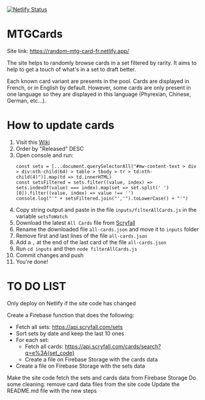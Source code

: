 [![Netlify Status](https://api.netlify.com/api/v1/badges/be1a63dc-da68-4ef4-86ed-f55ca96ffce6/deploy-status)](https://app.netlify.com/sites/random-mtg-card-fr/deploys)

# MTGCards

Site link: https://random-mtg-card-fr.netlify.app/

The site helps to randomly browse cards in a set filtered by rarity.
It aims to help to get a touch of what's in a set to draft better.

Each known card variant are presents in the pool. Cards are displayed in French, or in English by default. However, some cards are only present in one language so they are displayed in this language (Phyrexian, Chinese, German, etc...).

# How to update cards

1. Visit this [Wiki](https://mtg.fandom.com/wiki/Set#List_of_Magic_expansions_and_sets)
2. Order by "Released" DESC
3. Open console and run: 
    ```
    const sets = [...document.querySelectorAll("#mw-content-text > div > div:nth-child(64) > table > tbody > tr > td:nth-child(4)")].map(td => td.innerHTML)
    const setsFiltered = sets.filter((value, index) => sets.indexOf(value) === index).map(set => set.split(' ')[0]).filter((value, index) => value !== '')
    console.log("'" + setsFiltered.join("','").toLowerCase() + "'")
    ```
4. Copy string output and paste in the file `inputs/filterAllCards.js` in the variable `setsToWatch`
5. Download the latest `All Cards` file from [Scryfall](https://scryfall.com/docs/api/bulk-data)
6. Rename the downloaded file `all-cards.json` and move it to `inputs` folder
7. Remove first and last lines of the file `all-cards.json`
8. Add a `,` at the end of the last card of the file `all-cards.json`
9. Run `cd inputs` and then `node filterAllCards.js`
10. Commit changes and push
11. You're done!

# TO DO LIST

Only deploy on Netlify if the site code has changed

Create a Firebase function that does the following:
- Fetch all sets: https://api.scryfall.com/sets
- Sort sets by date and keep the last 10 ones
- For each set:
  - Fetch all cards: https://api.scryfall.com/cards/search?q=e%3A{set_code}
  - Create a file on Firebase Storage with the cards data
- Create a file on Firebase Storage with the sets data

Make the site code fetch the sets and cards data from Firebase Storage
Do some cleaning: remove card data files from the site code
Update the README.md file with the new steps
